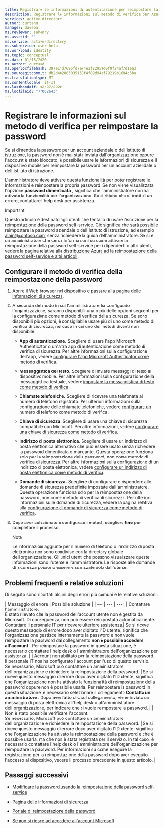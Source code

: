 ```yaml
---
title: Registrare le informazioni di autenticazione per reimpostare la password Azure AD
description: Registrare le informazioni sul metodo di verifica per Azure AD la reimpostazione della password self-service, in modo che sia possibile reimpostare la password senza la guida dell'amministratore.
services: active-directory
author: curtand
manager: daveba
ms.reviewer: sahenry
ms.assetid: ''
ms.service: active-directory
ms.subservice: user-help
ms.workload: identity
ms.topic: conceptual
ms.date: 01/15/2020
ms.author: curtand
ms.openlocfilehash: 397e1fd7695fd7e74e1f22959d0f9f24af7d1ea3
ms.sourcegitcommit: db2d402883035150f4f89d94ef79219b1604c5ba
ms.translationtype: MT
ms.contentlocale: it-IT
ms.lasthandoff: 02/07/2020
ms.locfileid: "77062643"
---
```

# <a name="register-your-verification-method-info-to-reset-your-own-password"></a>Registrare le informazioni sul metodo di verifica per reimpostare la password

Se si dimentica la password per un account aziendale o dell'istituto di istruzione, la password non è mai stata inviata dall'organizzazione oppure l'account è stato bloccato, è possibile usare le informazioni di sicurezza e il dispositivo mobile per reimpostare la password per un account aziendale o dell'istituto di istruzione.

L'amministratore deve attivare questa funzionalità per poter registrare le informazioni e reimpostare la propria password. Se non viene visualizzata l'opzione **password dimenticata** , significa che l'amministratore non ha attivato la funzionalità per l'organizzazione. Se si ritiene che si tratti di un errore, contattare l'help desk per assistenza.

>[!Important]
>Questo articolo è destinato agli utenti che tentano di usare l'iscrizione per la reimpostazione della password self-service. Ciò significa che sarà possibile reimpostare la password aziendale o dell'Istituto di istruzione, ad esempio alain@contoso.com, senza richiedere la guida dell'amministratore. Se si è un amministratore che cerca informazioni su come attivare la reimpostazione della password self-service per i dipendenti o altri utenti, vedere la pagina relativa alla [distribuzione Azure ad la reimpostazione della password self-service e altri articoli](https://docs.microsoft.com/azure/active-directory/authentication/howto-sspr-deployment).

## <a name="set-up-your-password-reset-verification-method"></a>Configurare il metodo di verifica della reimpostazione della password

1. Aprire il Web browser nel dispositivo e passare alla pagina delle [informazioni di sicurezza](https://account.activedirectory.windowsazure.com/PasswordReset/Register.aspx?regref=ssprsetup).

2. A seconda del modo in cui l'amministratore ha configurato l'organizzazione, saranno disponibili una o più delle opzioni seguenti per la configurazione come metodo di verifica della sicurezza. Se sono disponibili più opzioni, è consigliabile usare più di uno come metodo di verifica di sicurezza, nel caso in cui uno dei metodi diventi non disponibile.

    - **App di autenticazione.** Scegliere di usare l'app Microsoft Authenticator o un'altra app di autenticazione come metodo di verifica di sicurezza. Per altre informazioni sulla configurazione dell'app, vedere [configurare l'app Microsoft Authenticator come metodo di verifica](security-info-setup-auth-app.md).

    - **Messaggistica del testo.** Scegliere di inviare messaggi di testo al dispositivo mobile. Per altre informazioni sulla configurazione della messaggistica testuale, vedere [impostare la messaggistica di testo come metodo di verifica](security-info-setup-text-msg.md).

    - **Chiamate telefoniche.** Scegliere di ricevere una telefonata al numero di telefono registrato. Per ulteriori informazioni sulla configurazione delle chiamate telefoniche, vedere [configurare un numero di telefono come metodo di verifica](security-info-setup-phone-number.md).

    - **Chiave di sicurezza.** Scegliere di usare una chiave di sicurezza compatibile con Microsoft. Per altre informazioni, vedere [configurare una chiave di sicurezza come metodo di verifica](security-info-setup-security-key.md).

    - **Indirizzo di posta elettronica.** Scegliere di usare un indirizzo di posta elettronica alternativo che può essere usato senza richiedere la password dimenticata o mancante. Questa operazione funziona solo per la reimpostazione della password, non come metodo di verifica di sicurezza. Per altre informazioni sulla configurazione di un indirizzo di posta elettronica, vedere [configurare un indirizzo di posta elettronica come metodo di verifica](security-info-setup-email.md).

    - **Domande di sicurezza.** Scegliere di configurare e rispondere alle domande di sicurezza predefinite impostate dall'amministratore. Questa operazione funziona solo per la reimpostazione della password, non come metodo di verifica di sicurezza. Per ulteriori informazioni sulle domande di sicurezza, vedere la pagina relativa alla [configurazione di domande di sicurezza come metodo di verifica](security-info-setup-questions.md).

3. Dopo aver selezionato e configurato i metodi, scegliere **fine** per completare il processo.

    > [!Note]
    > Le informazioni aggiunte per il numero di telefono o l'indirizzo di posta elettronica non sono condivise con la directory globale dell'organizzazione. Gli unici utenti che possono visualizzare queste informazioni sono l'utente e l'amministratore. Le risposte alle domande di sicurezza possono essere visualizzate solo dall'utente.

## <a name="common-problems-and-their-solutions"></a>Problemi frequenti e relative soluzioni

 Di seguito sono riportati alcuni degli errori più comuni e le relative soluzioni:

| Messaggio di errore |  Possibile soluzione |
| --- | --- | --- |
| Contattare l'amministratore.<br>È stato rilevato che la password dell'account utente non è gestita da Microsoft. Di conseguenza, non può essere reimpostata automaticamente.<br>Contattare il personale IT per ricevere ulteriore assistenza.| Se si riceve questo messaggio di errore dopo aver digitato l'ID utente, significa che l'organizzazione gestisce internamente la password e non vuole reimpostare la password dal collegamento **non è possibile accedere all'account** . Per reimpostare la password in questa situazione, è necessario contattare l'help desk o l'amministratore dell'organizzazione per assistenza. |
| Account non abilitato per la reimpostazione della password.<br>Il personale IT non ha configurato l'account per l'uso di questo servizio.<br>Se necessario, Microsoft può contattare un amministratore dell'organizzazione e richiedere la reimpostazione della password. | Se si riceve questo messaggio di errore dopo aver digitato l'ID utente, significa che l'organizzazione non ha attivato la funzionalità di reimpostazione della password oppure non è possibile usarla. Per reimpostare la password in questa situazione, è necessario selezionare il collegamento **Contatta un amministratore** . Dopo aver fatto clic sul collegamento, viene inviato un messaggio di posta elettronica all'help desk o all'amministratore dell'organizzazione, per indicare che si vuole reimpostare la password. |
| Non è stato possibile verificare l'account.<br>Se necessario, Microsoft può contattare un amministratore dell'organizzazione e richiedere la reimpostazione della password. | Se si riceve questo messaggio di errore dopo aver digitato l'ID utente, significa che l'organizzazione ha attivato la reimpostazione della password e che è possibile usarla, ma che non è stata registrata per il servizio. In tal caso, è necessario contattare l'help desk o l'amministratore dell'organizzazione per reimpostare la password. Per informazioni su come eseguire la registrazione per la reimpostazione della password dopo aver eseguito l'accesso al dispositivo, vedere il processo precedente in questo articolo. |

## <a name="next-steps"></a>Passaggi successivi

- [Modificare la password usando la reimpostazione della password self-service](active-directory-passwords-update-your-own-password.md)

- [Pagina delle informazioni di sicurezza](https://mysignins.microsoft.com/security-info)

- [Portale di reimpostazione della password](https://passwordreset.microsoftonline.com/)

- [Se non si riesce ad accedere all'account Microsoft](https://support.microsoft.com/help/12429/microsoft-account-sign-in-cant)
